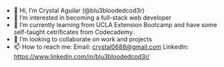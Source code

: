 - 👋 Hi, I’m Crystal Aguilar (@blu3bloodedcod3r)
- 👀 I’m interested in becoming a full-stack web developer
- 🌱 I’m currently learning from UCLA Extension Bootcamp and have some self-taught cetrificates from Codecademy.
- 💞️ I’m looking to collaborate on work and projects
- 📫 How to reach me: 
        Email: crystal0688@gmail.com
        LinkedIn: https://www.linkedin.com/in/blu3bloodedcod3r/

<!---
blu3bloodedcod3r/blu3bloodedcod3r is a ✨ special ✨ repository because its `README.md` (this file) appears on your GitHub profile.
You can click the Preview link to take a look at your changes.
--->
